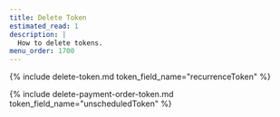 ```yaml
---
title: Delete Token
estimated_read: 1
description: |
  How to delete tokens.
menu_order: 1700
---
```



{% include delete-token.md token_field_name="recurrenceToken" %}

{% include delete-payment-order-token.md token_field_name="unscheduledToken" %}